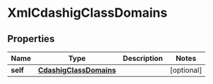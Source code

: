 

# XmlCdashigClassDomains

## Properties

Name | Type | Description | Notes
------------ | ------------- | ------------- | -------------
**self** | [**CdashigClassDomains**](CdashigClassDomains.md) |  |  [optional]




